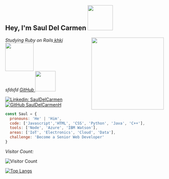 <h2> Hey, I'm Saul Del Carmen <img src="https://media.giphy.com/media/XO8RMtRaK73isIt0i2/giphy.gif" width="80"></h2>
<img align='right' src="https://media.giphy.com/media/3o7abB06u9bNzA8lu8/giphy.gif" width="230">

<p><em>Studying Ruby on Rails<a href="kjh"> khkj </a><img src="https://media.giphy.com/media/fhAwk4DnqNgw8/giphy.gif" width="90"></br>sfdsfd <a href="asasd">GitHub </a><img src="https://media.giphy.com/media/tIeCLkB8geYtW/giphy.gif" width="65"> 
</em></p>

[![Linkedin: SaulDelCarmen](https://img.shields.io/badge/-SaulDelCarmen-blue?style=flat-square&logo=Linkedin&logoColor=white&link=https://www.linkedin.com/in/delcarmenerick/)](https://www.linkedin.com/in/delcarmenerick/)
[![GitHub SaulDelCarmenH](https://img.shields.io/github/followers/SaulDelCarmenH?label=follow&style=social)](https://github.com/SaulDelCarmenH)

```javascript
const Saul = {
  pronouns: 'He' | 'Him',
  code: ['Javascript','HTML', 'CSS', 'Python', 'Java', 'C++'], 
  tools: ['Node', 'Azure', 'IBM Watson'],
  areas: ['IoT', 'Electronics', 'Cloud', 'Data'],
  challenge: 'Become a Senior Web Developer'
}
```
<p><em>Visitor Count:</em></p>

![Visitor Count](https://profile-counter.glitch.me/{SaulDelCarmenH}/count.svg)

[![Top Langs](https://github-readme-stats.vercel.app/api/top-langs/?SaulDelCarmenH=anuraghazra&layout=compact)](https://github.com/anuraghazra/github-readme-stats)
